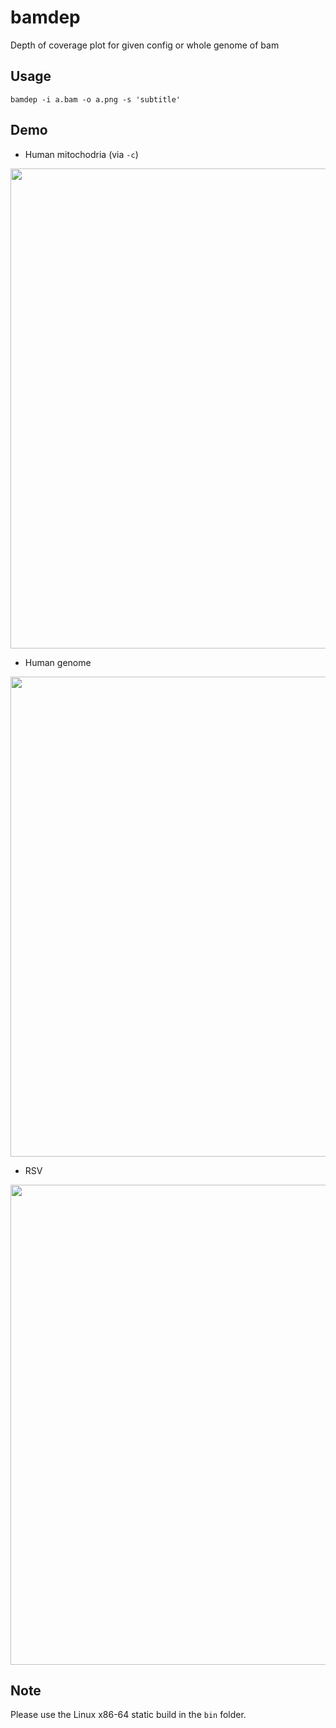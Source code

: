 # bamdep
Depth of coverage plot for given config or whole genome of bam

## Usage
```
bamdep -i a.bam -o a.png -s 'subtitle'
```

## Demo

* Human mitochodria (via `-c`)

<img src="https://github.com/user-attachments/assets/ed1d17b2-96af-4968-a7e0-3b3db4207c96" width=768>

* Human genome

<img src="https://github.com/user-attachments/assets/a2d8955b-23fa-4c1b-b102-1051739e41b4" width=768>

* RSV

<img src="https://github.com/user-attachments/assets/dc61e973-c30d-4265-8e79-a2385ed566e8" width=768>

## Note

Please use the Linux x86-64 static build in the `bin` folder.
